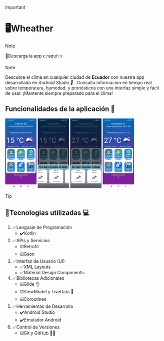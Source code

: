 >[!IMPORTANT]
><h1>🖥️Wheather</h1>

>[!NOTE]
> <p>📱Descarga la app 👉<a href="img/wheatherApp-debug.apk">aqui</a>👈</p>



>[!NOTE]   
> <p>Descubre el clima en cualquier ciudad de <b>Ecuador</b>  con nuestra app desarrollada en <i>Android Studio 📱</i> . Consulta información en tiempo real sobre temperatura, humedad, y pronósticos con una interfaz simple y fácil de usar. ¡Mantente siempre preparado para el clima!</p>

<h2>Funcionalidades de la aplicación 📁</h2>
<p>
    <img src="https://github.com/Arichikibaby/ExamenApp-Clima/blob/master/img/img_4.jpeg?raw=true" width="100" alt="">
    <img src="https://github.com/Arichikibaby/ExamenApp-Clima/blob/master/img/img_1.jpeg?raw=true" alt="" width="100">
    <img src="https://github.com/Arichikibaby/ExamenApp-Clima/blob/master/img/img_3.jpeg?raw=true" alt="" width="100">
    <img src="https://github.com/Arichikibaby/ExamenApp-Clima/blob/master/img/img_2.jpeg?raw=true" alt="" width="100">
    
    
</p>

>[!TIP]
><h2> 📱Tecnologias utilizadas 💻 </h2>

<ol>
        <li>✅Lenguaje de Programación
            <ul>
                <li>✔️Kotlin</li>
            </ul>
        </li>
        <li>✅APIs y Servicios
            <ul>
                <li>☑️Retrofit</li>
                <li>☑️Gson</li>
            </ul>
        </li>
        <li>✅Interfaz de Usuario (UI)
            <ul>
                <li>✅XML Layouts</li>
                <li>✅Material Design Components:</li>
            </ul>
        </li>
        <li>✅Bibliotecas Adicionales
            <ul>
                <li>☑️Glide 👌</li>
                <li>☑️ViewModel y LiveData 📁</li>
                <li>☑️Coroutines</li>
            </ul>
        </li>
        <li>✅Herramientas de Desarrollo
            <ul>
                <li>✔️Android Studio</li>
                <li>✔️Emulador Android</li>
            </ul>
        </li>
        <li>✅Control de Versiones
            <ul>
                <li>☑️Git y GitHub 🧑‍🏫</li>
            </ul>
        </li>
    </ol>

    

